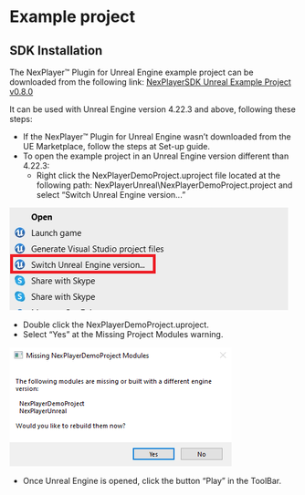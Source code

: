 # Example project
## SDK Installation

The NexPlayer™ Plugin for Unreal Engine example project can be downloaded from the following link: [NexPlayerSDK Unreal Example Project v0.8.0](https://customer.nexplayersdk.com/download.php?id=1323&token=f096DpDJUUCYWGXSTkpql6P9alEgF5GS)

It can be used with Unreal Engine version 4.22.3 and above, following these steps:

- If the NexPlayer™ Plugin for Unreal Engine wasn’t downloaded from the UE Marketplace, follow the steps at Set-up guide.
- To open the example project in an Unreal Engine version different than 4.22.3:
	- Right click the NexPlayerDemoProject.uproject file located at the following path: NexPlayerUnreal\NexPlayerDemoProject.project and select “Switch Unreal Engine version...”

![](../assets/basic/example1.png)

- Double click the NexPlayerDemoProject.uproject.
- Select “Yes” at the Missing Project Modules warning.

![](../assets/basic/example2.png)

- Once Unreal Engine is opened, click the button “Play” in the ToolBar.
